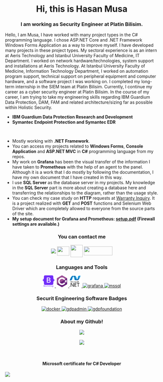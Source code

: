 <h1 align="center">Hi, this is Hasan Musa</h1>
<h3 align="center">I am working as Security Engineer at Platin Bilisim. </h3>

Hello, I am Musa, I have worked with many project types in the C# programming language. I chose ASP.NET Core and .NET Framework Windows Forms Application as a way to improve myself. I have developed many projects in these project types. My sectoral experience is as an intern at Aeris Technology and Istanbul University Faculty of Medicine, IT Department. I worked on network hardware/technologies, system support and installations at Aeris Technology. At Istanbul University Faculty of Medicine, Information Technology Department, I worked on automation program support, technical support on peripheral equipment and computer hardware, and a software project I was working on. I completed my long-term internship in the SIEM team at Platin Bilisim. Currently, I continue my career as a cyber security engineer at Platin Bilisim. In the course of my career, I am trying to take my engineering skills regarding IBM Guardium Data Protection, DAM, FAM and related architecture/sizing far as possible within Holistic Security.

- **IBM Guardium Data Protection Research and Development**
- **Symantec Endpoint Protection and Symantec EDR**
</br>

- Mostly working with **.NET Framework**.
- You can access my projects related to **Windows Forms**, **Console Application** and **ASP.NET MVC** in **C#** programming language from my repos.
- My work on **Grafana** has been the visual transfer of the information I have taken to **Prometheus** with the help of an agent to the panel. Although it is a work that I do mostly by following the documentation, I have my own document that I have created in this way.
- I use **SQL Server** as the database server in my projects. My knowledge in the **SQL Server** part is more about creating a database here and transferring the relationships to the diagram, rather than the usage style.
- You can check my case study on **HTTP** requests at <a href="https://github.com/hmusakocak/WarrantyQuery"> Warranty Inquiry</a>. It is a project realized with **GET** and **POST** functions and Selenium Web Driver which are completely allowed to everyone from the source parts of the site.
- **My setup document for Grafana and Prometheus: [setup.pdf](https://github.com/hmusakocak/hmusakocak/files/10578270/setup.pdf) (Firewall settings are available.)**

<h3 align="center">You can contact me</h3>
<p align="center">
  <a href="https://www.linkedin.com/in/hasanmusakocak/" target="_blank"><img align="center" src="https://cdn-icons-png.flaticon.com/512/174/174857.png" height="29"/></a>
<a href="https://instagram.com/hmusakocak" target="_blank"><img align="center" src="https://raw.githubusercontent.com/rahuldkjain/github-profile-readme-generator/master/src/images/icons/Social/instagram.svg" height="30" width="40" /></a>
  <a href="mailto:hasanmusa05g@hotmail.com" target="_blank"><img align="center" src="https://cdn.pixabay.com/photo/2016/06/13/17/30/mail-1454734_960_720.png" height="40" width="40" /></a>
  <a href="https://www.nuget.org/profiles/hmk" target="_blank"><img align="center" src="https://www.nuget.org/Content/gallery/img/logo-header-94x29.png" height="29" width="94" /></a>

<h3 align="center">Languages and Tools</h3>
<p align="center"> <a href="https://getbootstrap.com" target="_blank" rel="noreferrer"> <img src="https://raw.githubusercontent.com/devicons/devicon/master/icons/bootstrap/bootstrap-plain-wordmark.svg" alt="bootstrap" width="40" height="40"/> </a> <a href="https://www.w3schools.com/cs/" target="_blank" rel="noreferrer"> <img src="https://raw.githubusercontent.com/devicons/devicon/master/icons/csharp/csharp-original.svg" alt="csharp" width="40" height="40"/> </a> <a href="https://dotnet.microsoft.com/" target="_blank" rel="noreferrer"> <img src="https://raw.githubusercontent.com/devicons/devicon/master/icons/dot-net/dot-net-original-wordmark.svg" alt="dotnet" width="40" height="40"/> </a> <a href="https://grafana.com" target="_blank" rel="noreferrer"> <img src="https://www.vectorlogo.zone/logos/grafana/grafana-icon.svg" alt="grafana" width="40" height="40"/> </a> <a href="https://www.microsoft.com/en-us/sql-server" target="_blank" rel="noreferrer"> <img src="https://www.svgrepo.com/show/303229/microsoft-sql-server-logo.svg" alt="mssql" width="40" height="40"/> </a> </p>

<h3 align="center">Securit Engineering Software Badges</h3>
<p align="center"><a href="https://www.credly.com/badges/c9647829-8fa3-4567-bf31-a71c31061826/public_url" target="_blank" rel="noreferrer"> <img src="https://github.com/user-attachments/assets/8bf8d2ed-b8ef-4e81-b7b4-ad2341ab8e77" alt="docker" width="120" height="120"/> </a><a href="https://www.credly.com/badges/da26956f-9542-4134-9e86-06bb76ae17ca/public_url" target="_blank" rel="noreferrer"> <img src="https://github.com/user-attachments/assets/e9caf8cd-ccaf-4f23-95e8-75a5d56fff82" alt="gdpadmin" width="120" height="120"/> </a><a href="https://www.credly.com/badges/dbffe596-ddf8-4f6d-b48f-a527faa88840/public_url" target="_blank" rel="noreferrer"> <img src="https://github.com/user-attachments/assets/7ba475ac-b3e0-4ef7-b4f0-9bad3a2b8173" alt="gdpfoundation" width="120" height="120"/> </a></p>
<h3 align="center">About my Github!</h3>
<p align="center">  </p>
<p align="center">
  <img src="https://github-readme-stats.vercel.app/api?username=hmusakocak&theme=tokyonight&show_icons=true&hide_border=true&count_private=true">
</p>
<p align="center">
   <img src="https://github-readme-stats.vercel.app/api/top-langs/?username=hmusakocak&hide=css,html&theme=tokyonight&show_icons=true&hide_border=true&count_private=true&layout=compact">
</p>
 
<br>
<h4 align="center">Microsoft certificate for C# Developer</h4>
<img src="https://github-production-user-asset-6210df.s3.amazonaws.com/61805121/264813910-b63ed3b0-dcdf-4e89-b8de-d82d7de30023.png">
